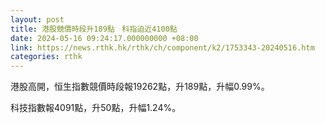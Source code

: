 ```yaml
---
layout: post
title: 港股競價時段升189點　科指迫近4100點
date: 2024-05-16 09:24:17.000000000 +08:00
link: https://news.rthk.hk/rthk/ch/component/k2/1753343-20240516.htm
categories: rthk
---
```


港股高開，恒生指數競價時段報19262點，升189點，升幅0.99%。

科技指數報4091點，升50點，升幅1.24%。
